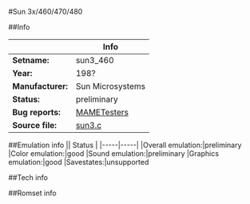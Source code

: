 #Sun 3x/460/470/480

##Info

||Info|
|-----|-----|
|**Setname:**|sun3_460
|**Year:**|198?
|**Manufacturer:**|Sun Microsystems
|**Status:**|preliminary
|**Bug reports:**|[MAMETesters](http://mametesters.org/view_all_set.php?type=1&temporary=y&search=sun3.c)
|**Source file:**|[sun3.c](https://github.com/mamedev/mame/blob/master/src/mess/drivers/sun3.c)

##Emulation info
|| Status |
|-----|-----|
|Overall emulation:|preliminary
|Color emulation:|good
|Sound emulation:|preliminary
|Graphics emulation:|good
|Savestates:|unsupported

##Tech info

##Romset info

<!--- START OF EDITED COMMENT DO NOT TOUCH TEXT ABOVE-->
